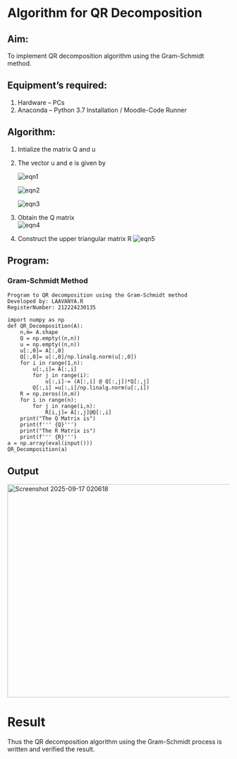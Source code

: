 # Algorithm for QR Decomposition
## Aim:
To implement QR decomposition algorithm using the Gram-Schmidt method.
## Equipment’s required:
1.	Hardware – PCs
2.	Anaconda – Python 3.7 Installation / Moodle-Code Runner
## Algorithm:
1.	Intialize the matrix Q and u
2.	The vector u and e is given by

    ![eqn1](./ex4.jpg)

    ![eqn2](./ex6.jpg)

    ![eqn3](./ex3.jpg)

3.	Obtain the Q matrix   
    ![eqn4](./ex1.jpg)
4.	Construct the upper triangular matrix R
    ![eqn5](./ex2.jpg)



## Program:
### Gram-Schmidt Method
```
Program to QR decomposition using the Gram-Schmidt method
Developed by: LAAVANYA.R
RegisterNumber: 212224230135

import numpy as np
def QR_Decomposition(A):
    n,m= A.shape
    Q = np.empty((n,n))
    u = np.empty((n,n))
    u[:,0]= A[:,0]
    Q[:,0]= u[:,0]/np.linalg.norm(u[:,0])
    for i in range(1,n):
        u[:,i]= A[:,i]
        for j in range(i):
            u[:,i]-= (A[:,i] @ Q[:,j])*Q[:,j]
        Q[:,i] =u[:,i]/np.linalg.norm(u[:,i])
    R = np.zeros((n,m))
    for i in range(n):
        for j in range(i,n):
            R[i,j]= A[:,j]@Q[:,i]
    print("The Q Matrix is")
    print(f''' {Q}''')
    print("The R Matrix is")
    print(f''' {R}''')
a = np.array(eval(input()))
QR_Decomposition(a)
```

## Output
<img width="1183" height="484" alt="Screenshot 2025-09-17 020618" src="https://github.com/user-attachments/assets/0dc6845c-66fc-44e9-b12b-4e03feb7c795" />


# Result
Thus the QR decomposition algorithm using the Gram-Schmidt process is written and verified the result.
